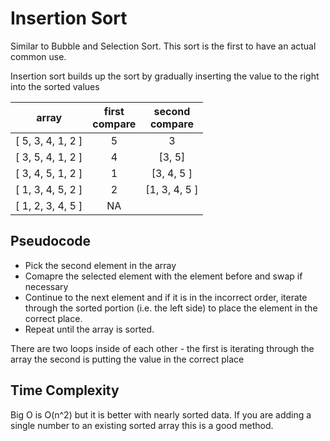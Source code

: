 # Insertion Sort
Similar to Bubble and Selection Sort.  This sort is the first to have an actual common use.  

Insertion sort builds up the sort by gradually inserting the value to the right into the sorted values

|array|first<br>compare|second<br>compare
|:-:|:-:|:-:|
|[ 5, 3, 4, 1, 2 ] | 5| 3
| [ 3, 5, 4, 1, 2 ] | 4 | [3, 5] |
| [ 3, 4, 5, 1, 2 ] | 1 | [3, 4, 5 ] |
| [ 1, 3, 4, 5, 2 ] | 2 | [1, 3, 4, 5 ] |
| [ 1, 2, 3, 4, 5 ] | NA |  |

## Pseudocode
* Pick the second element in the array
* Comapre the selected element with the element before and swap if necessary
* Continue to the next element and if it is in the incorrect order, iterate through the sorted portion (i.e. the left side) to place the element in the correct place.
* Repeat until the array is sorted.

There are two loops inside of each other - the first is iterating through the array the second is putting the value in the correct place

## Time Complexity
Big O is O(n^2) but it is better with nearly sorted data.  If you are adding a single number to an existing sorted array this is a good method.